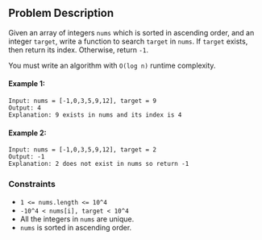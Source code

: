 ## Problem Description

Given an array of integers `nums` which is sorted in ascending order, and an integer `target`, write a function to search `target` in `nums`. If `target` exists, then return its index. Otherwise, return `-1`.

You must write an algorithm with `O(log n)` runtime complexity.

#### Example 1:
```plaintext
Input: nums = [-1,0,3,5,9,12], target = 9
Output: 4
Explanation: 9 exists in nums and its index is 4
```
#### Example 2:
```plaintext
Input: nums = [-1,0,3,5,9,12], target = 2
Output: -1
Explanation: 2 does not exist in nums so return -1
```

### Constraints

- `1 <= nums.length <= 10^4`
- `-10^4 < nums[i], target < 10^4`
- All the integers in `nums` are unique.
- `nums` is sorted in ascending order.
